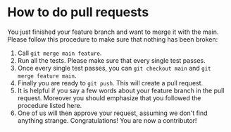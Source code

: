 # How to do pull requests 

You just finished your feature branch and want to merge it with the main. Please follow this procedure to make sure
that nothing has been broken:
1. Call `git merge main feature`.
2. Run all the tests. Please make sure that every single test passes.
3. Once every single test passes, you can `git checkout main` and `git merge feature main`.
4. Finally you are ready to `git push`. This will create a pull request.
5. It is helpful if you say a few words about your feature branch in the pull request. Moreover you should emphasize that you followed the procedure listed here.
6. One of us will then approve your request, assuming we don't find anything strange.
Congratulations! You are now a contributor!

